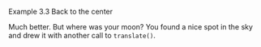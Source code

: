 <p class="main-text small-text">Example 3.3 Back to the center</p>
<script type="text/p5" data-autoplay src="/sketches/chapter-3/back-to-the-center.js"></script>
<p class="main-text small-text">
    Much better. But where was your moon? You found a nice spot in the sky and drew it with another call to <code>translate()</code>.
</p>
